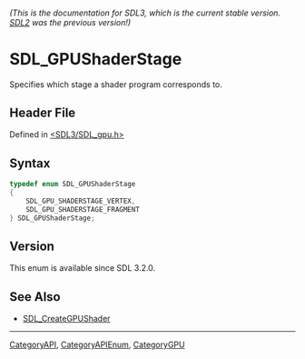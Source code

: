 ###### (This is the documentation for SDL3, which is the current stable version. [SDL2](https://wiki.libsdl.org/SDL2/) was the previous version!)
# SDL_GPUShaderStage

Specifies which stage a shader program corresponds to.

## Header File

Defined in [<SDL3/SDL_gpu.h>](https://github.com/libsdl-org/SDL/blob/main/include/SDL3/SDL_gpu.h)

## Syntax

```c
typedef enum SDL_GPUShaderStage
{
    SDL_GPU_SHADERSTAGE_VERTEX,
    SDL_GPU_SHADERSTAGE_FRAGMENT
} SDL_GPUShaderStage;
```

## Version

This enum is available since SDL 3.2.0.

## See Also

- [SDL_CreateGPUShader](SDL_CreateGPUShader)

----
[CategoryAPI](CategoryAPI), [CategoryAPIEnum](CategoryAPIEnum), [CategoryGPU](CategoryGPU)

